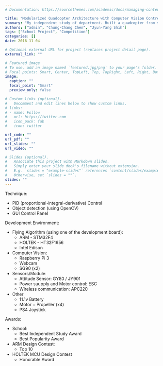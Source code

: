 ```yaml
---
# Documentation: https://sourcethemes.com/academic/docs/managing-content/

title: "Modularized Quadcopter Architecture with Computer Vision Control"
summary: "My independent study of department. Built a quadcopter from scratch, running on different platform and combined with CV. Earn school awards: Best Independent Study Award, Best Popularity Award."
authors: ["admin", "Chung-Chang Chen", "Jyun-Yang Shih"]
tags: ["School Project", "Competition"]
categories: []
date: 2016-11-04

# Optional external URL for project (replaces project detail page).
external_link: ""

# Featured image
# To use, add an image named `featured.jpg/png` to your page's folder.
# Focal points: Smart, Center, TopLeft, Top, TopRight, Left, Right, BottomLeft, Bottom, BottomRight.
image:
  caption: ""
  focal_point: "Smart"
  preview_only: false

# Custom links (optional).
#   Uncomment and edit lines below to show custom links.
# links:
# - name: Follow
#   url: https://twitter.com
#   icon_pack: fab
#   icon: twitter

url_code: ""
url_pdf: ""
url_slides: ""
url_video: ""

# Slides (optional).
#   Associate this project with Markdown slides.
#   Simply enter your slide deck's filename without extension.
#   E.g. `slides = "example-slides"` references `content/slides/example-slides.md`.
#   Otherwise, set `slides = ""`.
slides: ""
---
```


Technique:

* PID (proportional-integral-derivative) Control
* Object detection (using OpenCV)
* GUI Control Panel

Development Environment:

* Flying Algorithm (using one of the development board):
  * ARM - STM32F4
  * HOLTEK - HT32F1656
  * Intel Edison
* Computer Vision:
  * Raspberry Pi 3
  * Webcam
  * SG90 (x2)
* Sensors/Module:
  * Attitude Sensor: GY80 / JY901
  * Power suupply and Motor control: ESC
  * Wireless communication: APC220
* Other
  * 11.1v Battery
  * Motor + Propeller (x4)
  * PS4 Joystick

Awards:

* School:
  * Best Independent Study Award
  * Best Popularity Award
* ARM Design Contest:
  * Top 10
* HOLTEK MCU Design Contest
  * Honorable Award

